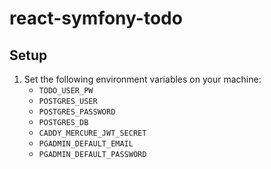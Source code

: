 # react-symfony-todo

## Setup
1. Set the following environment variables on your machine:
   - `TODO_USER_PW`
   - `POSTGRES_USER`
   - `POSTGRES_PASSWORD`
   - `POSTGRES_DB`
   - `CADDY_MERCURE_JWT_SECRET`
   - `PGADMIN_DEFAULT_EMAIL`
   - `PGADMIN_DEFAULT_PASSWORD`
